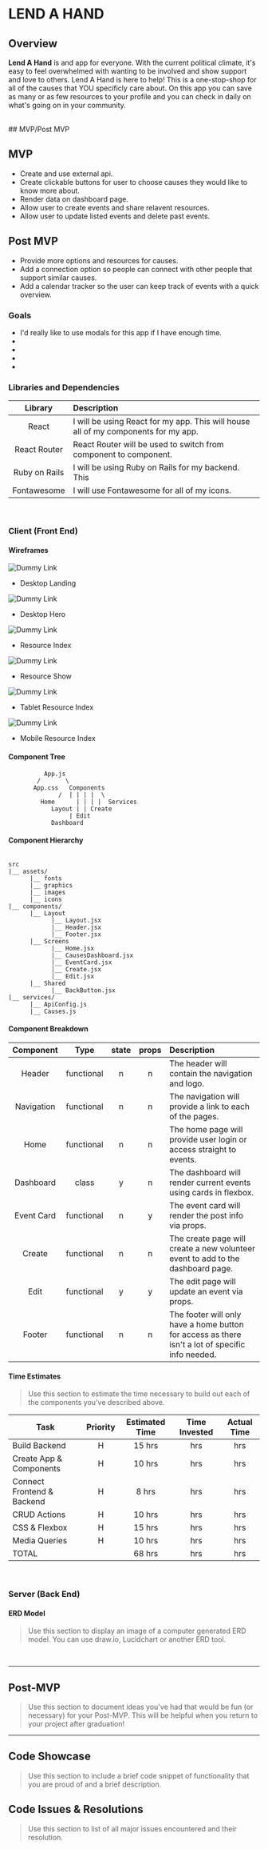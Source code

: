 # LEND A HAND

## Overview

**Lend A Hand** is and app for everyone. With the current political climate, it's easy to feel overwhelmed with wanting to be involved and show support and love to others. Lend A Hand is here to help! This is a one-stop-shop for all of the causes that YOU specificly care about. On this app you can save as many or as few resources to your profile and you can check in daily on what's going on in your community. 

<br>
## MVP/Post MVP

## MVP

- Create and use external api.
- Create clickable buttons for user to choose causes they would like to know more about.
- Render data on dashboard page.
- Allow user to create events and share relavent resources.
- Allow user to update listed events and delete past events.

## Post MVP

- Provide more options and resources for causes.
- Add a connection option so people can connect with other people that support similar causes.
- Add a calendar tracker so the user can keep track of events with a quick overview.


### Goals

- I'd really like to use modals for this app if I have enough time.
- 
- 
- 
- 


### Libraries and Dependencies


|     Library      | Description                                |
| :--------------: | :----------------------------------------- |
|      React       | I will be using React for my app. This will house all of my components for my app.|
|   React Router   | React Router will be used to switch from component to component. |
| Ruby on Rails | I will be using Ruby on Rails for my backend. This  |
|  Fontawesome  | I will use Fontawesome for all of my icons. |

<br>

### Client (Front End)

#### Wireframes

![Dummy Link](url)

- Desktop Landing

![Dummy Link](url)

- Desktop Hero

![Dummy Link](url)

- Resource Index

![Dummy Link](url)

- Resource Show

![Dummy Link](url)

- Tablet Resource Index

![Dummy Link](url)

- Mobile Resource Index

#### Component Tree


			  App.js
			/       \
		   App.css   Components
			      /  | | | |  \
			 Home	   | | | |	Services
			    Layout | | Create
				     | Edit
				Dashboard

#### Component Hierarchy


``` structure

src
|__ assets/
      |__ fonts
      |__ graphics
      |__ images
      |__ icons
|__ components/
      |__ Layout
            |__ Layout.jsx
            |__ Header.jsx
            |__ Footer.jsx
      |__ Screens
            |__ Home.jsx
            |__ CausesDashboard.jsx
            |__ EventCard.jsx
            |__ Create.jsx
            |__ Edit.jsx
      |__ Shared
            |__ BackButton.jsx
|__ services/
      |__ ApiConfig.js
      |__ Causes.js

```

#### Component Breakdown

|  Component   |    Type    | state | props | Description                                                      |
| :----------: | :--------: | :---: | :---: | :--------------------------------------------------------------- |
|    Header    | functional |   n   |   n   | The header will contain the navigation and logo.              |
|  Navigation  | functional |   n   |   n   | The navigation will provide a link to each of the pages.      |
|  Home        | functional |   n   |   n   | The home page will provide user login or access straight  to events. |
|   Dashboard    |   class    |   y   |   n   | The dashboard will render current events using cards in flexbox.      |
| Event Card | functional |   n   |   y   | The event card will render the post info via props.                 |
| Create   | functional   |   n   |   n   | The create page will create a new volunteer event to add to the dashboard page. |
| Edit    | functional   |  y    |   y   | The edit page will update an event via props. |
|    Footer    | functional |   n   |   n   | The footer will only have a home button for access as there isn't a lot of specific info needed. |

#### Time Estimates

> Use this section to estimate the time necessary to build out each of the components you've described above.

| Task                | Priority | Estimated Time | Time Invested | Actual Time |
| ------------------- | :------: | :------------: | :-----------: | :---------: |
| Build Backend       |    H     |     15 hrs     |       hrs     |      hrs    |
| Create App & Components | H    |     10 hrs     |       hrs     |      hrs    |
| Connect Frontend & Backend | H |     8 hrs      |       hrs     |      hrs    |
| CRUD Actions        |    H     |     10 hrs     |       hrs     |      hrs    |
| CSS & Flexbox       |    H     |     15 hrs     |       hrs     |      hrs    | 
| Media Queries       |    H     |     10 hrs     |       hrs     |      hrs    |
| TOTAL               |          |     68 hrs     |       hrs     |     hrs     |


<br>

### Server (Back End)

#### ERD Model

> Use this section to display an image of a computer generated ERD model. You can use draw.io, Lucidchart or another ERD tool.

<br>

***

## Post-MVP

> Use this section to document ideas you've had that would be fun (or necessary) for your Post-MVP. This will be helpful when you return to your project after graduation!

***

## Code Showcase

> Use this section to include a brief code snippet of functionality that you are proud of and a brief description.

## Code Issues & Resolutions

> Use this section to list of all major issues encountered and their resolution.
